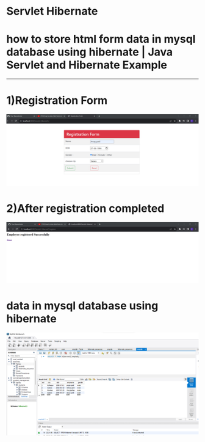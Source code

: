 <h1>Servlet Hibernate</h1>
<h1>how to store html form data in mysql database using hibernate | Java Servlet and Hibernate Example</h1>

-------------------------------------------------------------------------------------------

<h1>1)Registration Form</h1>

![logo](https://github.com/prajinpatil42/Servlet_Hibernate/blob/main/Images/sh1.png)

<h1>2)After registration completed</h1>

![logo](https://github.com/prajinpatil42/Servlet_Hibernate/blob/main/Images/sh2.png)

<h1>data in mysql database using hibernate </h1>

![logo](https://github.com/prajinpatil42/Servlet_Hibernate/blob/main/Images/sh3.png)



